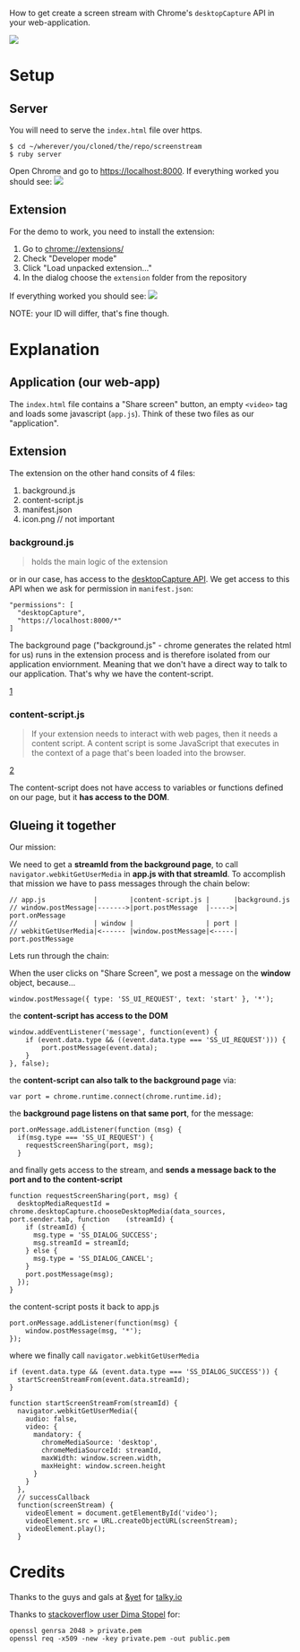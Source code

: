 How to get create a screen stream with Chrome's `desktopCapture` API in your web-application.

<img src="images/3.gif">

# Setup

## Server

You will need to serve the `index.html` file over https.

    $ cd ~/wherever/you/cloned/the/repo/screenstream
    $ ruby server

Open Chrome and go to [https://localhost:8000]().
If everything worked you should see: <img src="images/1.png">

## Extension

For the demo to work, you need to install the extension:

1. Go to [chrome://extensions/]()
2. Check "Developer mode"
3. Click "Load unpacked extension..."
4. In the dialog choose the `extension` folder from the repository

If everything worked you should see: <img src="images/2.png">

NOTE: your ID will differ, that's fine though.

# Explanation

## Application (our web-app)

The `index.html` file contains a "Share screen" button, an empty `<video>` tag
and loads some javascript (`app.js`). Think of these two files as our "application".

## Extension

The extension on the other hand consits of 4 files:

1. background.js
2. content-script.js
3. manifest.json
4. icon.png // not important

### background.js

> holds the main logic of the extension

or in our case, has access to the [desktopCapture API](https://developer.chrome.com/extensions/desktopCapture). We get access to this API when we ask for permission in `manifest.json`:

    "permissions": [
      "desktopCapture",
      "https://localhost:8000/*"
    ]

The background page ("background.js" - chrome generates the related html for us) runs in the extension process and is therefore isolated from our application enviornment. Meaning that we don't have a direct way to talk to our application. That's why we have the content-script.

[1](https://developer.chrome.com/extensions/background_pages)

### content-script.js

> If your extension needs to interact with web pages, then it needs a content script. A content script is some JavaScript that executes in the context of a page that's been loaded into the browser.

[2](https://developer.chrome.com/extensions/overview#contentScripts)

The content-script does not have access to variables or functions defined on our page, but it
**has access to the DOM**.

## Glueing it together

Our mission:

We need to get a **streamId from the background page**, to call `navigator.webkitGetUserMedia` in **app.js with that streamId**. To accomplish that mission we have to pass messages through the chain below:

    // app.js            |        |content-script.js |      |background.js
    // window.postMessage|------->|port.postMessage  |----->| port.onMessage
    //                   | window |                  | port |
    // webkitGetUserMedia|<------ |window.postMessage|<-----| port.postMessage

Lets run through the chain:

When the user clicks on "Share Screen", we post a message on the **window** object, because...

    window.postMessage({ type: 'SS_UI_REQUEST', text: 'start' }, '*');

the **content-script has access to the DOM**

    window.addEventListener('message', function(event) {
        if (event.data.type && ((event.data.type === 'SS_UI_REQUEST'))) {
            port.postMessage(event.data);
        }
    }, false);

the **content-script can also talk to the background page** via:

    var port = chrome.runtime.connect(chrome.runtime.id);

the **background page listens on that same port**, for the message:

    port.onMessage.addListener(function (msg) {
      if(msg.type === 'SS_UI_REQUEST') {
        requestScreenSharing(port, msg);
      }

and finally gets access to the stream, and **sends a message back to the port and to the content-script**

    function requestScreenSharing(port, msg) {
      desktopMediaRequestId = chrome.desktopCapture.chooseDesktopMedia(data_sources, port.sender.tab, function    (streamId) {
        if (streamId) {
          msg.type = 'SS_DIALOG_SUCCESS';
          msg.streamId = streamId;
        } else {
          msg.type = 'SS_DIALOG_CANCEL';
        }
        port.postMessage(msg);
      });
    }

the content-script posts it back to app.js

    port.onMessage.addListener(function(msg) {
        window.postMessage(msg, '*');
    });

where we finally call `navigator.webkitGetUserMedia`

    if (event.data.type && (event.data.type === 'SS_DIALOG_SUCCESS')) {
      startScreenStreamFrom(event.data.streamId);
    }

    function startScreenStreamFrom(streamId) {
      navigator.webkitGetUserMedia({
        audio: false,
        video: {
          mandatory: {
            chromeMediaSource: 'desktop',
            chromeMediaSourceId: streamId,
            maxWidth: window.screen.width,
            maxHeight: window.screen.height
          }
        }
      },
      // successCallback
      function(screenStream) {
        videoElement = document.getElementById('video');
        videoElement.src = URL.createObjectURL(screenStream);
        videoElement.play();
      }

# Credits

Thanks to the guys and gals at [&yet](http://andyet.com/) for [talky.io]()

Thanks to [stackoverflow user Dima Stopel](http://stackoverflow.com/questions/14267010/how-to-create-self-signed-ssl-certificate-for-test-purposes) for:

    openssl genrsa 2048 > private.pem
    openssl req -x509 -new -key private.pem -out public.pem

